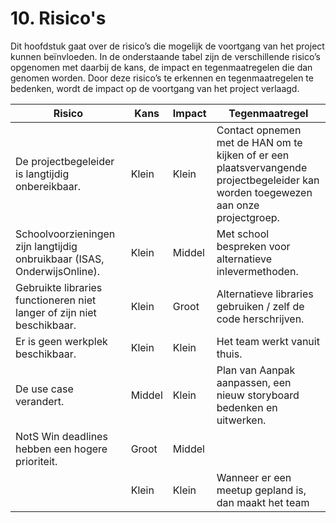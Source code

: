 # 10. Risico's
Dit hoofdstuk gaat over de risico’s die mogelijk de voortgang van het project kunnen beïnvloeden. In de onderstaande tabel zijn de verschillende risico’s opgenomen met daarbij de kans, de impact en tegenmaatregelen die dan genomen worden. Door deze risico’s te erkennen en tegenmaatregelen te bedenken, wordt de impact op de voortgang van het project verlaagd.

| Risico                                                                   | Kans  | Impact | Tegenmaatregel                                           |
|--------------------------------------------------------------------------|-------|--------|----------------------------------------------------------
| De projectbegeleider is langtijdig onbereikbaar.                         | Klein | Klein  | Contact opnemen met de HAN om te kijken of er een plaatsvervangende projectbegeleider kan worden toegewezen aan onze projectgroep. |
| Schoolvoorzieningen zijn langtijdig onbruikbaar (ISAS, OnderwijsOnline). | Klein | Middel | Met school bespreken voor alternatieve inlevermethoden. |
| Gebruikte libraries functioneren niet langer of zijn niet beschikbaar. | Klein  | Groot | Alternatieve libraries gebruiken / zelf de code herschrijven. |
| Er is geen werkplek beschikbaar. | Klein  | Klein | Het team werkt vanuit thuis. |
| De use case verandert.                     | Middel | Klein  | Plan van Aanpak aanpassen, een nieuw storyboard bedenken en uitwerken. |
| NotS Win deadlines hebben een hogere prioriteit. | Groot | Middel |  |
|  | Klein | Klein | Wanneer er een meetup gepland is, dan maakt het team |
